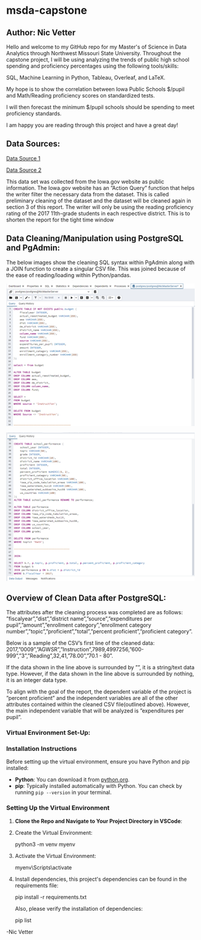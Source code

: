# msda-capstone
## Author: Nic Vetter

Hello and welcome to my GitHub repo for my Master's of Science in Data Analytics through Northwest Missouri State University. 
Throughout the capstone project, I will be using analyzing the trends of public high school spending and proficiency percentages using the following tools/skills:

SQL, Machine Learning in Python, Tableau, Overleaf, and LaTeX. 

My hope is to show the correlation between Iowa Public Schools $/pupil and Math/Reading proficiency scores on standardized tests. 

I will then forecast the minimum $/pupil schools should be spending to meet proficiency standards. 

I am happy you are reading through this project and have a great day!

## Data Sources:
[Data Source 1](https://data.iowa.gov/Primary-Secondary-Ed/Math-And-Reading-Proficiency-in-Iowa-by-School-Yea/f3h8-mnxi/about_data)

[Data Source 2](https://data.iowa.gov/School-Finance/Iowa-School-District-Expenditures-by-Fiscal-Year/uutu-bzs3/about_data)

This data set was collected from the Iowa.gov website as public information. The Iowa.gov website
has an ”Action Query” function that helps the writer filter the necessary data from the dataset. This
is called preliminary cleaning of the dataset and the dataset will be cleaned again in section 3 of this
report. The writer will only be using the reading proficiency rating of the 2017 11th-grade students in
each respective district. This is to shorten the report for the tight time window

## Data Cleaning/Manipulation using PostgreSQL and PgAdmin:

The below images show the cleaning SQL syntax within PgAdmin along with a JOIN function to create a singular CSV file.
This was joined because of the ease of reading/loading within Python/pandas. 

![Alt Text](clean1.png)

![Alt Text](clean2.png)

## Overview of Clean Data after PostgreSQL:

The attributes after the cleaning process was completed are as follows:
”fiscalyear”,”dist”,”district name”,”source”,”expenditures per pupil”,”amount”,”enrollment category”,”enrollment
category number”,”topic”,”proficient”,”total”,”percent proficient”,”proficient category”.

Below is a sample of the CSV’s first line of the cleaned data:
2017,”0009”,”AGWSR”,”Instruction”,7989,4997256,”600-999”,”3”,”Reading”,32,41,”78.00”,”70.1 - 80”.

If the data shown in the line above is surrounded by ””, it is a string/text data type. However, if
the data shown in the line above is surrounded by nothing, it is an integer data type.

To align with the goal of the report, the dependent variable of the project is ”percent proficient” and
the independent variables are all of the other attributes contained within the cleaned CSV file(outlined
above). However, the main independent variable that will be analyzed is ”expenditures per pupil”.

### Virtual Environment Set-Up:

### Installation Instructions

Before setting up the virtual environment, ensure you have Python and pip installed:

- **Python**: You can download it from [python.org](https://www.python.org/downloads/).
- **pip**: Typically installed automatically with Python. You can check by running `pip --version` in your terminal.

### Setting Up the Virtual Environment

1. **Clone the Repo and Navigate to Your Project Directory in VSCode**:
   
2. Create the Virtual Environment:
   
   python3 -m venv myenv
   
3. Activate the Virtual Environment:
   
   myenv\Scripts\activate
   
4. Install dependencies, this project's dependencies can be found in the requirements file:

   pip install -r requirements.txt

   Also, please verify the installation of dependencies:
   
   pip list


-Nic Vetter
